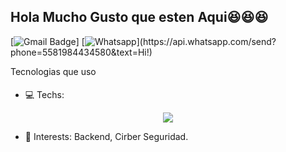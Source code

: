 ## Hola Mucho Gusto que esten Aqui:satisfied::satisfied::satisfied: 
[![Gmail Badge](https://img.shields.io/badge/-Gmail-c14438?style=flat-square&logo=Gmail&logoColor=white&link=mailto:contato.weltonf@gmail.com)]
[![Whatsapp](https://img.shields.io/badge/-Whatsapp-4CA143?style=flat-square&labelColor=4CA143&logo=whatsapp&logoColor=white&link=https://api.whatsapp.com/send?phone=5581984434580&text=Hi!)](https://api.whatsapp.com/send?phone=5581984434580&text=Hi!)


Tecnologias que uso

- :computer: Techs: <img height="20"> 
<p align="center">
  <a href="https://skillicons.dev">
    <img src="https://skillicons.dev/icons?i=git,py,fastapi,bash,js,nodejs" />
  </a>
</p>

- :pushpin: Interests: Backend, Cirber Seguridad.

